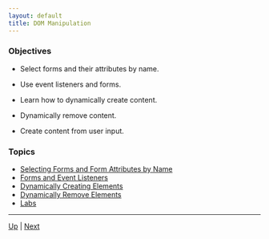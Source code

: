 ```yaml
---
layout: default
title: DOM Manipulation
---
```


### Objectives
* Select forms and their attributes by name.

* Use event listeners and forms.

* Learn how to dynamically create content.

* Dynamically remove content.

* Create content from user input.

### Topics
*  [Selecting Forms and Form Attributes by Name](selectingFormsByName.md) 
*  [Forms and Event Listeners](formsAndEventListeners.md) 
*  [Dynamically Creating Elements](dynamicallyCreatingElements.md) 
*  [Dynamically Remove Elements](dynamicallyRemoveElements.md) 
*  [Labs](labs.md) 

<hr>

[Up](../README.md) | [Next](selectingFormsByName.md)
